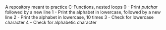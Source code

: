 A repository meant to practice C-Functions, nested loops
0 - Print  _putchar_ followed by a new line
1 - Print the alphabet in lowercase, followed by a new line
2 - Print the alphabet in lowercase, 10 times
3 - Check for lowercase character
4 - Check for alphabetic character
